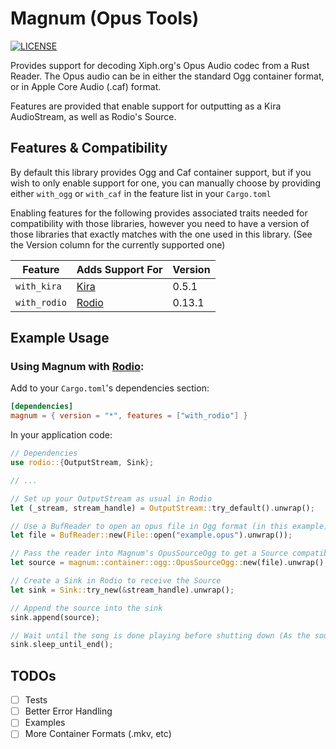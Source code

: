 # Magnum (Opus Tools)

[![LICENSE](https://img.shields.io/badge/license-MIT-blue.svg)](LICENSE)

Provides support for decoding Xiph.org's Opus Audio codec from a Rust Reader.
The Opus audio can be in either the standard Ogg container format, or in
Apple Core Audio (.caf) format.

Features are provided that enable support for outputting as a Kira AudioStream,
as well as Rodio's Source.

## Features & Compatibility

By default this library provides Ogg and Caf container support, but if you
wish to only enable support for one, you can manually choose by providing
either `with_ogg` or `with_caf` in the feature list in your `Cargo.toml`

Enabling features for the following provides associated traits needed for
compatibility with those libraries, however you need to have a version of
those libraries that exactly matches with the one used in this library.
(See the Version column for the currently supported one)

| Feature      | Adds Support For                            | Version |
| ------------ | ------------------------------------------- | ------- |
| `with_kira`  | [Kira](https://github.com/tesselode/kira)   | 0.5.1   |
| `with_rodio` | [Rodio](https://github.com/RustAudio/rodio) | 0.13.1  |

## Example Usage

### Using Magnum with [Rodio](https://github.com/RustAudio/rodio):

Add to your `Cargo.toml`'s dependencies section:

```toml
[dependencies]
magnum = { version = "*", features = ["with_rodio"] }
```

In your application code:

```rust
// Dependencies
use rodio::{OutputStream, Sink};

// ...

// Set up your OutputStream as usual in Rodio
let (_stream, stream_handle) = OutputStream::try_default().unwrap();

// Use a BufReader to open an opus file in Ogg format (in this example)
let file = BufReader::new(File::open("example.opus").unwrap());

// Pass the reader into Magnum's OpusSourceOgg to get a Source compatible with Rodio
let source = magnum::container::ogg::OpusSourceOgg::new(file).unwrap();

// Create a Sink in Rodio to receive the Source
let sink = Sink::try_new(&stream_handle).unwrap();

// Append the source into the sink
sink.append(source);

// Wait until the song is done playing before shutting down (As the sound plays in a separate thread)
sink.sleep_until_end();
```

## TODOs

- [ ] Tests
- [ ] Better Error Handling
- [ ] Examples
- [ ] More Container Formats (.mkv, etc)
